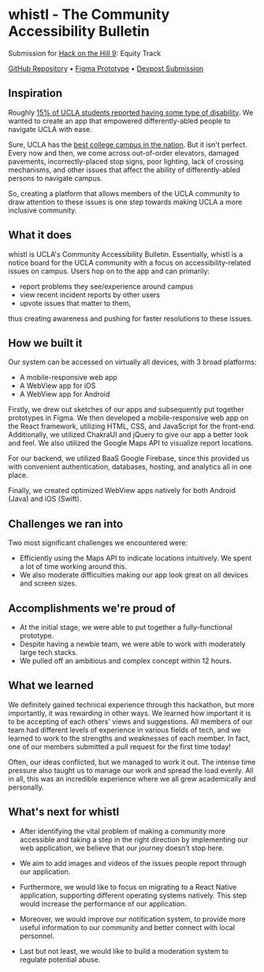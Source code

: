# whistl - The Community Accessibility Bulletin

Submission for [Hack on the Hill 9](https://hoth.uclaacm.com/): Equity Track 

[GitHub Repository](https://github.com/namanmodani/whistl) • [Figma Prototype](https://www.figma.com/file/39obHkouG3yu8uLHtSNXsC/whistl?node-id=0%3A1) • [Devpost Submission](https://devpost.com/software/whistl-the-community-accessibility-bulletin)

## Inspiration

Roughly [15% of UCLA students reported having some type of disability](https://sairo.ucla.edu/file/4317cf06-d7d3-4464-95f6-dde3786e7820). We wanted to create an app that empowered differently-abled people to navigate UCLA with ease.

Sure, UCLA has the [best college campus in the nation](https://www.niche.com/colleges/search/best-college-campuses/). But it isn't perfect. Every now and then, we come across out-of-order elevators, damaged pavements, incorrectly-placed stop signs, poor lighting, lack of crossing mechanisms, and other issues that affect the ability of differently-abled persons to navigate campus.

So, creating a platform that allows members of the UCLA community to draw attention to these issues is one step towards making UCLA a more inclusive community.

## What it does

whistl is UCLA's Community Accessibility Bulletin. Essentially, whistl is a notice board for the UCLA community with a focus on accessibility-related issues on campus. Users hop on to the app and can primarily:

* report problems they see/experience around campus
* view recent incident reports by other users
* upvote issues that matter to them,

thus creating awareness and pushing for faster resolutions to these issues.

## How we built it

Our system can be accessed on virtually all devices, with 3 broad platforms:

* A mobile-responsive web app
* A WebView app for iOS
* A WebView app for Android

Firstly, we drew out sketches of our apps and subsequently put together prototypes in Figma. We then developed a mobile-responsive web app on the React framework, utilizing HTML, CSS, and JavaScript for the front-end. Additionally, we utilized ChakraUI and jQuery to give our app a better look and feel. We also utilized the Google Maps API to visualize report locations.

For our backend, we utilized BaaS Google Firebase, since this provided us with convenient authentication, databases, hosting, and analytics all in one place.

Finally, we created optimized WebView apps natively for both Android (Java) and iOS (Swift).

## Challenges we ran into

Two most significant challenges we encountered were:

* Efficiently using the Maps API to indicate locations intuitively. We spent a lot of time working around this.
* We also moderate difficulties making our app look great on all devices and screen sizes.

## Accomplishments we're proud of

* At the initial stage, we were able to put together a fully-functional prototype.
* Despite having a newbie team, we were able to work with moderately large tech stacks.
* We pulled off an ambitious and complex concept within 12 hours.

## What we learned

We definitely gained technical experience through this hackathon, but more importantly, it was rewarding in other ways. We learned how important it is to be accepting of each others' views and suggestions. All members of our team had different levels of experience in various fields of tech, and we learned to work to the strengths and weaknesses of each member. In fact, one of our members submitted a pull request for the first time today!

Often, our ideas conflicted, but we managed to work it out. The intense time pressure also taught us to manage our work and spread the load evenly. All in all, this was an incredible experience where we all grew academically and personally.

## What's next for whistl

- After identifying the vital problem of making a community more accessible and taking a step in the right direction by implementing our web application, we believe that our journey doesn’t stop here.

- We aim to add images and videos of the issues people report through our application.

- Furthermore, we would like to focus on migrating to a React Native application, supporting different operating systems natively. This step would increase the performance of our application.

- Moreover, we would improve our notification system, to provide more useful information to our community and better connect with local personnel.

- Last but not least, we would like to build a moderation system to regulate potential abuse.